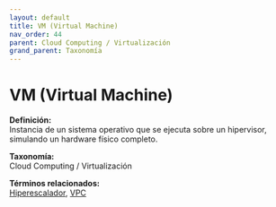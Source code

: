 ```yaml
---
layout: default
title: VM (Virtual Machine)
nav_order: 44
parent: Cloud Computing / Virtualización
grand_parent: Taxonomía
---
```


# VM (Virtual Machine)

**Definición:**  
Instancia de un sistema operativo que se ejecuta sobre un hipervisor, simulando un hardware físico completo.

**Taxonomía:**  
Cloud Computing / Virtualización

**Términos relacionados:**  
[Hiperescalador](https://maleniski.github.io/diccionario-angl-tec-mx/docs/taxonomia/cloud-computing-/-virtualización/hiperescalador.html), [VPC](https://maleniski.github.io/diccionario-angl-tec-mx/docs/taxonomia/cloud-computing-/-virtualización/vpc.html)
